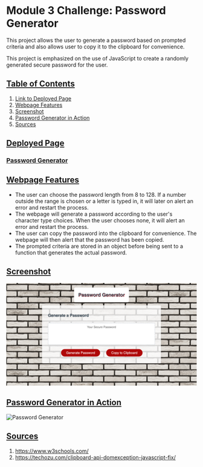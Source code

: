 # Module 3 Challenge: Password Generator
This project allows the user to generate a password based on prompted criteria and also allows user to copy it to the clipboard for convenience.

This project is emphasized on the use of JavaScript to create a randomly generated secure password for the user.

## <u>Table of Contents</u>
1. [Link to Deployed Page](#udeployed-pageu)
2. [Webpage Features](#uwebpage-featuresu)
3. [Screenshot](#uscreenshotu)
4. [Password Generator in Action](#password-generator-in-action)
5. [Sources](#usources-u)


## <u>Deployed Page</u>

### [Password Generator]("https://iwirsing.github.io/Module-3-Challenge-Password-Generator/")

## <u>Webpage Features</u>
- The user can choose the password length from 8 to 128. If a number outside the range is chosen or a letter is typed in, it will later on alert an error and restart the process.
- The webpage will generate a password according to the user's character type choices. When the user chooses none, it will alert an error and restart the process.
- The user can copy the password into the clipboard for convenience. The webpage will then alert that the password has been copied.
- The prompted criteria are stored in an object before being sent to a function that generates the actual password.


## <u>Screenshot</u>

![ScreenShot](./assets/password%20generator.png)

## <u> Password Generator in Action </u>

![Password Generator](./assets/PasswordGenerator.gif)

## <u>Sources </u>
1. https://www.w3schools.com/
2. https://techozu.com/clipboard-api-domexception-javascript-fix/
